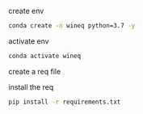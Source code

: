 create env

```bash
conda create -n wineq python=3.7 -y
```

activate env
```bash
conda activate wineq
```

create a req file 

install the req
```bash
pip install -r requirements.txt
```